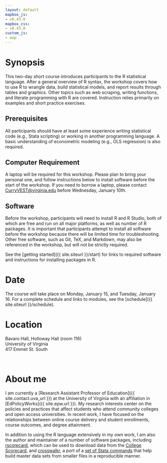 ```yaml
---
layout: default
mapbox_js:
- v0.43.0
mapbox_css:
- v0.43.0
custom_js:
- map
---
```


# Synopsis

This two-day short course introduces participants to the R statistical
language. After a general overview of R syntax, the workshop covers
how to use R to wrangle data, build statistical models, and report
results through tables and graphics. Other topics such as web
scraping, writing functions, and literate programming with R are
covered. Instruction relies primarily on examples and short practice
exercises.

## Prerequisites 

All participants should have at least some experience writing
statistical code (e.g., Stata scripting) or working in another
programming language. A basic understanding of econometric modeling
(e.g., OLS regression) is also required.

## Computer Requirement 

A laptop will be required for this workshop. Please plan to bring your
personal one, and follow instructions below to install software before
the start of the workshop. If you need to borrow a laptop, please
contact [CurryVEST@virginia.edu](mailto:CurryVEST@virginia.edu) before
Wednesday, January 10th.

## Software 

Before the workshop, participants will need to install R and R Studio,
both of which are free and run on all major platforms, as well as
number of R packages. It is important that participants
attempt to install all software before the workshop because there will
be limited time for troubleshooting. Other free software, such as Git,
TeX, and Markdown, may also be referenced in the workshop, but will
not be strictly required. 

See the [getting started]({{ site.siteurl
}}/start) for links to required software and instructions for
installing packages in R.


# Date

The course will take place on Monday, January 15, and Tuesday,
January 16. For a complete schedule and links to modules, see the
[schedule]({{ site.siteurl }}/schedule).

# Location

Bavaro Hall, Holloway Hall (room 116)  
University of Virginia  
417 Emmet St. South

<div id='mapwrap'>
	<div id='map'></div>
</div>
<br>
  
# About me

I am currently a [Research Assistant Professor of
Education]({{ site.contact.uva_url }}) at the
University of Virginia with an affiliation in
[EdPolicyWorks]({{ site.epw.url }}). My
research interests center on the policies and practices that affect
students who attend community colleges and open access
universities. In recent work, I have focused on the relationships
between online course delivery and student enrollments, course
outcomes, and degree attainment.

In addition to using the R language extensively in my own work, I am
also the author and maintainer of a number of software packages,
including [rscorecard](https://www.btskinner.me/rscorecard/), which
can be used to download data from the [College
Scorecard](https://collegescorecard.ed.gov), and
[crosswalkr](https://www.btskinner.me/crosswalkr/), a port of a [set
of Stata commands](https://github.com/slhudson/rename-and-encode) that
help build master data sets from smaller files in a reproducible manner.
